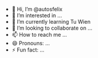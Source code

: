 - 👋 Hi, I’m @autosfelix
- 👀 I’m interested in ...
- 🌱 I’m currently learning Tu Wien
- 💞️ I’m looking to collaborate on ...
- 📫 How to reach me ...
- 😄 Pronouns: ...
- ⚡ Fun fact: ...
